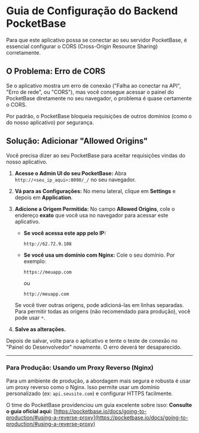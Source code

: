 # Guia de Configuração do Backend PocketBase

Para que este aplicativo possa se conectar ao seu servidor PocketBase, é essencial configurar o CORS (Cross-Origin Resource Sharing) corretamente.

## O Problema: Erro de CORS

Se o aplicativo mostra um erro de conexão ("Falha ao conectar na API", "Erro de rede", ou "CORS"), mas você consegue acessar o painel do PocketBase diretamente no seu navegador, o problema é quase certamente o CORS.

Por padrão, o PocketBase bloqueia requisições de outros domínios (como o do nosso aplicativo) por segurança.

## Solução: Adicionar "Allowed Origins"

Você precisa dizer ao seu PocketBase para aceitar requisições vindas do nosso aplicativo.

1.  **Acesse o Admin UI do seu PocketBase:**
    Abra `http://<seu_ip_aqui>:8090/_/` no seu navegador.

2.  **Vá para as Configurações:**
    No menu lateral, clique em **Settings** e depois em **Application**.

3.  **Adicione a Origem Permitida:**
    No campo **Allowed Origins**, cole o endereço **exato** que você usa no navegador para acessar este aplicativo.
    
    - **Se você acessa este app pelo IP:**
      ```
      http://62.72.9.108
      ```
    - **Se você usa um domínio com Nginx:**
      Cole o seu domínio. Por exemplo:
      ```
      https://meuapp.com
      ```
      ou
      ```
      http://meuapp.com
      ```
    
    Se você tiver outras origens, pode adicioná-las em linhas separadas. Para permitir todas as origens (não recomendado para produção), você pode usar `*`.

4.  **Salve as alterações.**

Depois de salvar, volte para o aplicativo e tente o teste de conexão no "Painel do Desenvolvedor" novamente. O erro deverá ter desaparecido.

---

### Para Produção: Usando um Proxy Reverso (Nginx)

Para um ambiente de produção, a abordagem mais segura e robusta é usar um proxy reverso como o Nginx. Isso permite usar um domínio personalizado (ex: `api.seusite.com`) e configurar HTTPS facilmente.

O time do PocketBase providenciou um guia excelente sobre isso:
**Consulte o guia oficial aqui:** [https://pocketbase.io/docs/going-to-production/#using-a-reverse-proxy](https://pocketbase.io/docs/going-to-production/#using-a-reverse-proxy)